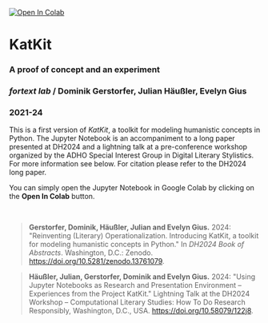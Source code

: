 [![Open In Colab](https://colab.research.google.com/assets/colab-badge.svg)](https://colab.research.google.com/github/forTEXT/katkit/blob/main/KatKit.ipynb)

# KatKit
### A proof of concept and an experiment

### *fortext lab* / Dominik Gerstorfer, Julian Häußler, Evelyn Gius
### 2021-24

This is a first version of *KatKit*, a toolkit for modeling humanistic concepts in Python. The Jupyter Notebook is an accompaniment to a long paper presented at DH2024 and a lightning talk at a pre-conference workshop organized by the ADHO Special Interest Group in Digital Literary Stylistics. For more information see below. For citation please refer to the DH2024 long paper.

You can simply open the Jupyter Notebook in Google Colab by clicking on the **Open In Colab** button.

<br>

> **Gerstorfer, Dominik, Häußler, Julian and Evelyn Gius.** 2024: "Reinventing (Literary) Operationalization. Introducing KatKit, a toolkit for modeling humanistic concepts in Python." In *DH2024 Book of Abstracts*. Washington, D.C.: Zenodo. https://doi.org/10.5281/zenodo.13761079.

> **Häußler, Julian, Gerstorfer, Dominik and Evelyn Gius.** 2024: "Using Jupyter Notebooks as Research and Presentation Environment – Experiences from the Project KatKit." Lightning Talk at the DH2024 Workshop – Computational Literary Studies: How To Do Research Responsibly, Washington, D.C., USA. https://doi.org/10.58079/122j8.
